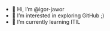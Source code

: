 - 👋 Hi, I’m @igor-jawor
- 👀 I’m interested in exploring GitHub ;)
- 🌱 I’m currently learning ITIL

<!---
igor-jawor/igor-jawor is a ✨ special ✨ repository because its `README.md` (this file) appears on your GitHub profile.
You can click the Preview link to take a look at your changes.
--->
